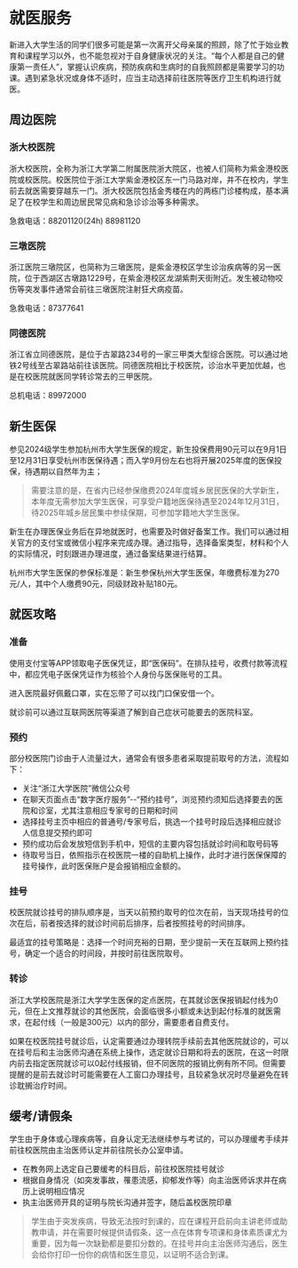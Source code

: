 # 就医服务

新进入大学生活的同学们很多可能是第一次离开父母亲属的照顾，除了忙于始业教育和课程学习以外，也不能忽视对于自身健康状况的关注。“每个人都是自己的健康第一责任人”，掌握认识疾病，预防疾病和生病时的自我照顾都是需要学习的功课。遇到紧急状况或身体不适时，应当主动选择前往医院等医疗卫生机构进行就医。

## 周边医院

### 浙大校医院

浙大校医院，全称为浙江大学第二附属医院浙大院区，也被人们简称为紫金港校医院或校医院。校医院位于浙江大学紫金港校区东一门马路对岸，并不在校内，学生前去就医需要穿越东一门。浙大校医院包括金秀楼在内的两栋门诊楼构成，基本满足了在校学生和周边居民常见病和急诊诊治等多种需求。

急救电话：88201120(24h)  88981120

### 三墩医院

浙江医院三墩院区，也简称为三墩医院，是紫金港校区学生诊治疾病等的另一医院，位于西湖区古墩路1229号，在紫金港校区龙湖紫荆天街附近。发生被动物咬伤等突发事件通常会前往三墩医院注射狂犬病疫苗。

急救电话：87377641

### 同德医院

浙江省立同德医院，是位于古翠路234号的一家三甲类大型综合医院。可以通过地铁2号线至古翠路站前往该医院。同德医院相比于校医院，诊治水平更加优越，也是在校医院就医同学转诊常去的三甲医院。

总机电话：89972000

## 新生医保

参见2024级学生参加杭州市大学生医保的规定，新生投保费用90元可以在9月1日至12月31日享受杭州市医保待遇；而入学9月份左右也将开展2025年度的医保投保，待遇期以自然年为主；
> 需要注意的是，在省内已经参保缴费2024年度城乡居民医保的大学新生，本年度无需参加大学生医保，可享受户籍地医保待遇至2024年12月31日，待2025年城乡居民集中参续保期，可参加学籍地大学生医保。

新生在办理医保业务后在异地就医时，也需要及时做好备案工作。我们可以通过相关官方的支付宝或微信小程序来完成办理。通过指导，选择备案类型，材料和个人的实际情况，时刻跟进办理进度，通过备案结果进行结算。

杭州市大学生医保的参保标准是：新生参保杭州大学生医保，年缴费标准为270元/人，其中个人缴费90元，同级财政补贴180元。

## 就医攻略

### 准备

使用支付宝等APP领取电子医保凭证，即“医保码”。在排队挂号，收费付款等流程中，都应凭电子医保凭证作为核验个人身份与医保账号的工具。

进入医院最好佩戴口罩，实在忘带了可以找门口保安借一个。

就诊前可以通过互联网医院等渠道了解到自己症状可能要去的医院科室。

### 预约  

部分校医院门诊由于人流量过大，通常会有很多患者采取提前取号的方法，流程如下：

- 关注“浙江大学医院”微信公众号
- 在聊天页面点击“数字医疗服务”--“预约挂号”，浏览预约须知后选择要去的医院和诊室，尤其注意相应专家号的日期和时间
- 选择挂号主页中相应的普通号/专家号后，挑选一个挂号时段后选择相应就诊人信息提交预约即可
- 预约成功后会发放短信到手机中，短信的主要内容包括就诊时间和取号码等
- 待取号当日，依照指示在校医院一楼的自助机上操作，此时才进行医保保障的挂号操作，此时医保账户是会报销相应金额的。

### 挂号

校医院就诊挂号的排队顺序是，当天以前预约取号的位次在前，当天现场挂号的位次在后，前者按选择的就诊时间前后排序，后者按照挂号的时间排序。

最适宜的挂号策略是：选择一个时间充裕的日期，至少提前一天在互联网上预约挂号，确定一个适合的时间段，并按时前往医院取号。

### 转诊

浙江大学校医院是浙江大学学生医保的定点医院，在其就诊医保报销起付线为0元，但在上文推荐就诊的其他医院，会面临很多小额或未达到起付标准的就医需求，在起付线（一般是300元）以内的部分，需要患者自费支付。

如果在校医院挂号就诊后，认定需要通过办理转院手续前去其他医院就诊的，可以在挂号后和主治医师沟通在系统上操作，选定就诊日期和将去的医院，在这一时限内前去指定医院就诊可以0起付线报销，但不同医院的报销比例有所不同。但需要提醒的是前去就诊时可能需要在人工窗口办理挂号，且较紧急状况时尽量避免在转诊耽搁治疗时间。

## 缓考/请假条

学生由于身体或心理疾病等，自身认定无法继续参与考试的，可以办理缓考手续并前往校医院由主治医师认定并前往院长办公室申请。

- 在教务网上选定自己要缓考的科目后，前往校医院挂号就诊
- 根据自身情况（如突发事故，罹患流感，抑郁发作等）向主治医师诉求并在病历上说明相应情况
- 执主治医师开具的证明与院长沟通并签字，随后盖校医院印章

> 学生由于突发疾病，导致无法按时到课的，应在课程开启前向主讲老师或助教申请，并在需要时候提供请假条，这一点在体育专项课和身体素质课尤为重要，因为每一次缺勤都是要扣分数的。在挂号并向主治医师沟通后，医生会给你打印一份你的病情和医生意见，以证明不适合到课。
